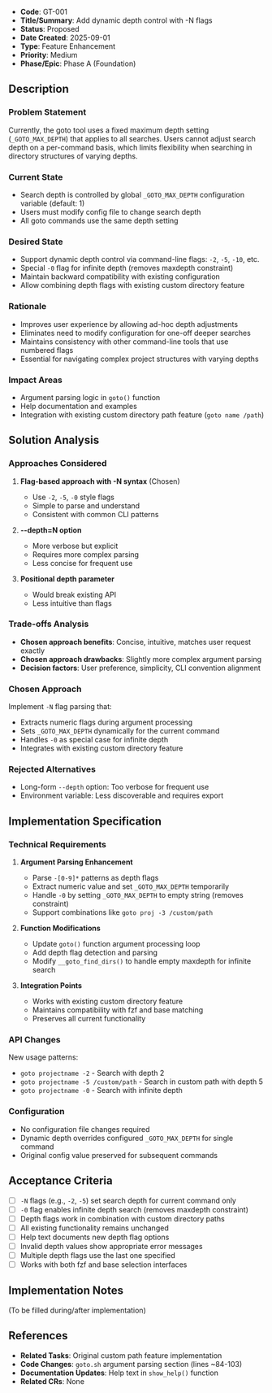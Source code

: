 - **Code**: GT-001
- **Title/Summary**: Add dynamic depth control with -N flags
- **Status**: Proposed
- **Date Created**: 2025-09-01
- **Type**: Feature Enhancement
- **Priority**: Medium
- **Phase/Epic**: Phase A (Foundation)

## Description

### Problem Statement
Currently, the goto tool uses a fixed maximum depth setting (`_GOTO_MAX_DEPTH`) that applies to all searches. Users cannot adjust search depth on a per-command basis, which limits flexibility when searching in directory structures of varying depths.

### Current State
- Search depth is controlled by global `_GOTO_MAX_DEPTH` configuration variable (default: 1)
- Users must modify config file to change search depth
- All goto commands use the same depth setting

### Desired State
- Support dynamic depth control via command-line flags: `-2`, `-5`, `-10`, etc.
- Special `-0` flag for infinite depth (removes maxdepth constraint)
- Maintain backward compatibility with existing configuration
- Allow combining depth flags with existing custom directory feature

### Rationale
- Improves user experience by allowing ad-hoc depth adjustments
- Eliminates need to modify configuration for one-off deeper searches
- Maintains consistency with other command-line tools that use numbered flags
- Essential for navigating complex project structures with varying depths

### Impact Areas
- Argument parsing logic in `goto()` function
- Help documentation and examples
- Integration with existing custom directory path feature (`goto name /path`)

## Solution Analysis

### Approaches Considered

1. **Flag-based approach with -N syntax** (Chosen)
   - Use `-2`, `-5`, `-0` style flags
   - Simple to parse and understand
   - Consistent with common CLI patterns

2. **--depth=N option**
   - More verbose but explicit
   - Requires more complex parsing
   - Less concise for frequent use

3. **Positional depth parameter**
   - Would break existing API
   - Less intuitive than flags

### Trade-offs Analysis
- **Chosen approach benefits**: Concise, intuitive, matches user request exactly
- **Chosen approach drawbacks**: Slightly more complex argument parsing
- **Decision factors**: User preference, simplicity, CLI convention alignment

### Chosen Approach
Implement `-N` flag parsing that:
- Extracts numeric flags during argument processing
- Sets `_GOTO_MAX_DEPTH` dynamically for the current command
- Handles `-0` as special case for infinite depth
- Integrates with existing custom directory feature

### Rejected Alternatives
- Long-form `--depth` option: Too verbose for frequent use
- Environment variable: Less discoverable and requires export

## Implementation Specification

### Technical Requirements

1. **Argument Parsing Enhancement**
   - Parse `-[0-9]*` patterns as depth flags
   - Extract numeric value and set `_GOTO_MAX_DEPTH` temporarily
   - Handle `-0` by setting `_GOTO_MAX_DEPTH` to empty string (removes constraint)
   - Support combinations like `goto proj -3 /custom/path`

2. **Function Modifications**
   - Update `goto()` function argument processing loop
   - Add depth flag detection and parsing
   - Modify `__goto_find_dirs()` to handle empty maxdepth for infinite search

3. **Integration Points**
   - Works with existing custom directory feature
   - Maintains compatibility with fzf and base matching
   - Preserves all current functionality

### API Changes
New usage patterns:
- `goto projectname -2` - Search with depth 2
- `goto projectname -5 /custom/path` - Search in custom path with depth 5  
- `goto projectname -0` - Search with infinite depth

### Configuration
- No configuration file changes required
- Dynamic depth overrides configured `_GOTO_MAX_DEPTH` for single command
- Original config value preserved for subsequent commands

## Acceptance Criteria

- [ ] `-N` flags (e.g., `-2`, `-5`) set search depth for current command only
- [ ] `-0` flag enables infinite depth search (removes maxdepth constraint)
- [ ] Depth flags work in combination with custom directory paths
- [ ] All existing functionality remains unchanged
- [ ] Help text documents new depth flag options
- [ ] Invalid depth values show appropriate error messages
- [ ] Multiple depth flags use the last one specified
- [ ] Works with both fzf and base selection interfaces

## Implementation Notes
(To be filled during/after implementation)

## References
- **Related Tasks**: Original custom path feature implementation
- **Code Changes**: `goto.sh` argument parsing section (lines ~84-103)
- **Documentation Updates**: Help text in `show_help()` function
- **Related CRs**: None